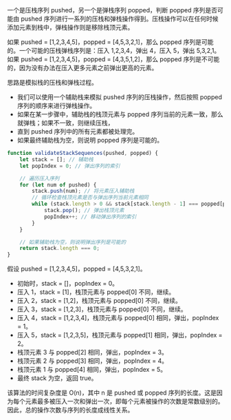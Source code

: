 一个是压栈序列 pushed，另一个是弹栈序列 popped，判断 popped 序列是否可能由 pushed 序列进行一系列的压栈和弹栈操作得到。压栈操作可以在任何时候添加元素到栈中，弹栈操作则是移除栈顶元素。

如果 pushed = [1,2,3,4,5]，popped = [4,5,3,2,1]，那么 popped 序列是可能的。一个可能的压栈弹栈序列是：压入 1,2,3,4，弹出 4，压入 5，弹出 5,3,2,1。<br />如果 pushed = [1,2,3,4,5]，popped = [4,3,5,1,2]，那么 popped 序列是不可能的，因为没有办法在压入更多元素之前弹出更高的元素。

思路是模拟栈的压栈和弹栈过程。

- 我们可以使用一个辅助栈来模拟 pushed 序列的压栈操作，然后按照 popped 序列的顺序来进行弹栈操作。
- 如果在某一步骤中，辅助栈的栈顶元素与 popped 序列当前的元素一致，那么就弹栈；如果不一致，则继续压栈，
- 直到 pushed 序列中的所有元素都被处理完。
- 如果最终辅助栈为空，则说明 popped 序列是可能的。
```javascript
function validateStackSequences(pushed, popped) {
    let stack = []; // 辅助栈
    let popIndex = 0; // 弹出序列的索引

    // 遍历压入序列
    for (let num of pushed) {
        stack.push(num); // 将元素压入辅助栈
        // 循环检查栈顶元素是否与弹出序列当前元素相同
        while (stack.length > 0 && stack[stack.length - 1] === popped[popIndex]) {
            stack.pop(); // 弹出栈顶元素
            popIndex++; // 移动弹出序列的索引
        }
    }

    // 如果辅助栈为空，则说明弹出序列是可能的
    return stack.length === 0;
}
```
假设 pushed = [1,2,3,4,5]，popped = [4,5,3,2,1]。

- 初始时，stack = []，popIndex = 0。
- 压入 1，stack = [1]，栈顶元素与 popped[0] 不同，继续。
- 压入 2，stack = [1,2]，栈顶元素与 popped[0] 不同，继续。
- 压入 3，stack = [1,2,3]，栈顶元素与 popped[0] 不同，继续。
- 压入 4，stack = [1,2,3,4]，栈顶元素与 popped[0] 相同，弹出，popIndex = 1。
- 压入 5，stack = [1,2,3,5]，栈顶元素与 popped[1] 相同，弹出，popIndex = 2。
- 栈顶元素 3 与 popped[2] 相同，弹出，popIndex = 3。
- 栈顶元素 2 与 popped[3] 相同，弹出，popIndex = 4。
- 栈顶元素 1 与 popped[4] 相同，弹出，popIndex = 5。
- 最终 stack 为空，返回 true。

该算法的时间复杂度是 O(n)，其中 n 是 pushed 或 popped 序列的长度。这是因为每个元素最多被压入一次和弹出一次，即每个元素被操作的次数是常数级别的。因此，总的操作次数与序列的长度成线性关系。
